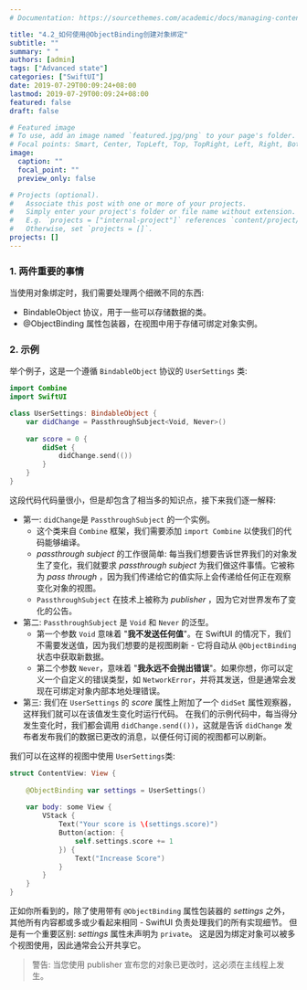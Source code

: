 ```yaml
---
# Documentation: https://sourcethemes.com/academic/docs/managing-content/

title: "4.2_如何使用@ObjectBinding创建对象绑定"
subtitle: ""
summary: " "
authors: [admin]
tags: ["Advanced state"]
categories: ["SwiftUI"]
date: 2019-07-29T00:09:24+08:00
lastmod: 2019-07-29T00:09:24+08:00
featured: false
draft: false

# Featured image
# To use, add an image named `featured.jpg/png` to your page's folder.
# Focal points: Smart, Center, TopLeft, Top, TopRight, Left, Right, BottomLeft, Bottom, BottomRight.
image:
  caption: ""
  focal_point: ""
  preview_only: false

# Projects (optional).
#   Associate this post with one or more of your projects.
#   Simply enter your project's folder or file name without extension.
#   E.g. `projects = ["internal-project"]` references `content/project/deep-learning/index.md`.
#   Otherwise, set `projects = []`.
projects: []
---
```

<!-- more -->
### 1. 两件重要的事情
当使用对象绑定时，我们需要处理两个细微不同的东西:

* BindableObject 协议，用于一些可以存储数据的类。
* @ObjectBinding 属性包装器，在视图中用于存储可绑定对象实例。

### 2. 示例
举个例子，这是一个遵循 `BindableObject` 协议的 `UserSettings` 类:
```swift
import Combine
import SwiftUI

class UserSettings: BindableObject {
    var didChange = PassthroughSubject<Void, Never>()
    
    var score = 0 {
        didSet {
            didChange.send(())
        }
    }
}
```
这段代码代码量很小，但是却包含了相当多的知识点，接下来我们逐一解释:

* 第一: `didChange`是 `PassthroughSubject` 的一个实例。 
  - 这个类来自 `Combine` 框架，我们需要添加 `import Combine` 以使我们的代码能够编译。
  - _passthrough subject_ 的工作很简单: 每当我们想要告诉世界我们的对象发生了变化，我们就要求  _passthrough subject_ 为我们做这件事情。它被称为 _pass through_ ，因为我们传递给它的值实际上会传递给任何正在观察变化对象的视图。
  - `PassthroughSubject` 在技术上被称为 _publisher_ ，因为它对世界发布了变化的公告。
* 第二: `PassthroughSubject` 是 `Void` 和 `Never` 的泛型。 
  * 第一个参数 `Void` 意味着 "**我不发送任何值**"。在 SwiftUI 的情况下，我们不需要发送值，因为我们想要的是视图刷新 - 它将自动从 `@ObjectBinding` 状态中获取新数据。 
  * 第二个参数 `Never`，意味着 "**我永远不会抛出错误**"。如果你想，你可以定义一个自定义的错误类型，如 `NetworkError`，并将其发送，但是通常会发现在可绑定对象内部本地处理错误。
* 第三: 我们在 `UserSettings` 的 _score_ 属性上附加了一个 `didSet` 属性观察器，这样我们就可以在该值发生变化时运行代码。 在我们的示例代码中，每当得分发生变化时，我们都会调用 `didChange.send(())`，这就是告诉 `didChange` 发布者发布我们的数据已更改的消息，以便任何订阅的视图都可以刷新。

我们可以在这样的视图中使用 `UserSettings`类: 
```swift
struct ContentView: View {
    
    @ObjectBinding var settings = UserSettings()
    
    var body: some View {
        VStack {
            Text("Your score is \(settings.score)")
            Button(action: {
                self.settings.score += 1
            }) {
                Text("Increase Score")
            }
        }
    }
}
```
正如你所看到的，除了使用带有 `@ObjectBinding` 属性包装器的 _settings_ 之外，其他所有内容都或多或少看起来相同 - SwiftUI 负责处理我们的所有实现细节。
但是有一个重要区别: _settings_ 属性未声明为 `private`。 这是因为绑定对象可以被多个视图使用，因此通常会公开共享它。 

> 警告: 当您使用 publisher 宣布您的对象已更改时，这必须在主线程上发生。